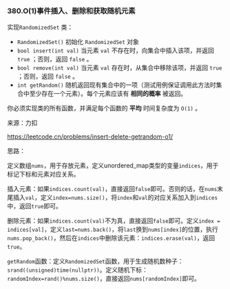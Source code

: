### 380.O(1)事件插入、删除和获取随机元素

实现`RandomizedSet` 类：

- `RandomizedSet()` 初始化 `RandomizedSet` 对象
- `bool insert(int val)` 当元素 `val` 不存在时，向集合中插入该项，并返回 `true` ；否则，返回 `false` 。
- `bool remove(int val)` 当元素 `val` 存在时，从集合中移除该项，并返回 `true` ；否则，返回 `false` 。
- `int getRandom()` 随机返回现有集合中的一项（测试用例保证调用此方法时集合中至少存在一个元素）。每个元素应该有 **相同的概率** 被返回。

你必须实现类的所有函数，并满足每个函数的 **平均** 时间复杂度为 `O(1)` 。

来源：力扣

https://leetcode.cn/problems/insert-delete-getrandom-o1/



思路：

​		定义数组`nums`，用于存放元素，定义unordered_map类型的变量`indices`，用于标记下标和元素对应关系。

​		插入元素：如果`indices.count(val)`，直接返回`false`即可。否则的话，在`nums`末尾插入`val`，定义`index=nums.size()`，将`index`和`val`的对应关系加入到`indices`中，返回`true`即可。

​		删除元素：如果`indices.count(val)`不为真，直接返回`false`即可。定义`index = indices[val]`，定义`last=nums.back()`，将`last`换到`nums[index]`的位置，执行`nums.pop_back()`，然后在`indices`中删除该元素：`indices.erase(val)`，返回`true`。

​		`getRandom`函数：定义`RandomizedSet`函数，用于生成随机数种子：`srand((unsigned)time(nullptr))`。定义随机下标：`randomIndex=rand()%nums.size()`，直接返回`nums[randomIndex]`即可。